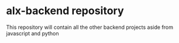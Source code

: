 alx-backend repository
======================
This repository will contain all the other backend projects aside from javascript and python
